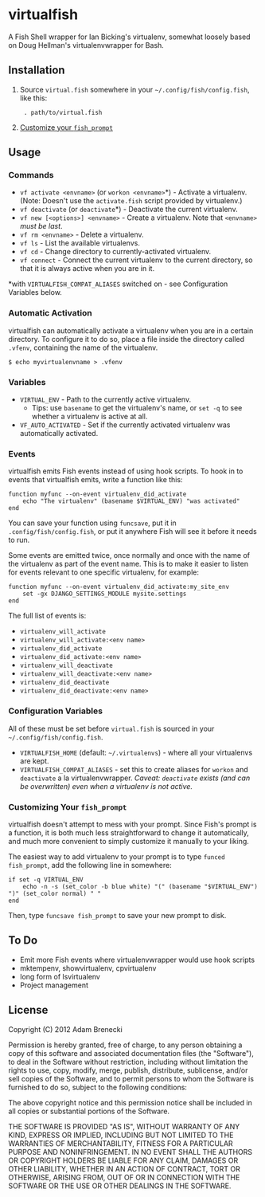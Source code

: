 # virtualfish
A Fish Shell wrapper for Ian Bicking's virtualenv, somewhat loosely based on Doug Hellman's virtualenvwrapper for Bash.

## Installation
1. Source `virtual.fish` somewhere in your `~/.config/fish/config.fish`, like this:

		. path/to/virtual.fish

2. [Customize your `fish_prompt`](#customizing-your-fish_prompt)

## Usage

### Commands
* `vf activate <envname>` (or `workon <envname>`*) - Activate a virtualenv. (Note: Doesn't use the `activate.fish` script provided by virtualenv.)
* `vf deactivate` (or `deactivate`*) - Deactivate the current virtualenv.
* `vf new [<options>] <envname>` - Create a virtualenv. Note that `<envname>` *must be last*.
* `vf rm <envname>` - Delete a virtualenv.
* `vf ls` - List the available virtualenvs.
* `vf cd` - Change directory to currently-activated virtualenv.
* `vf connect` - Connect the current virtualenv to the current directory, so that it is always active when you are in it.

\*with `VIRTUALFISH_COMPAT_ALIASES` switched on - see Configuration Variables below.

### Automatic Activation

virtualfish can automatically activate a virtualenv when you are in a certain directory. To configure it to do so, place a file inside the directory called `.vfenv`, containing the name of the virtualenv.

    $ echo myvirtualenvname > .vfenv

### Variables

* `VIRTUAL_ENV` - Path to the currently active virtualenv.
	* Tips: use `basename` to get the virtualenv's name, or `set -q` to see whether a virtualenv is active at all.
* `VF_AUTO_ACTIVATED` - Set if the currently activated virtualenv was automatically activated.

### Events

virtualfish emits Fish events instead of using hook scripts. To hook in to events that virtualfish emits, write a function like this:

	function myfunc --on-event virtualenv_did_activate
		echo "The virtualenv" (basename $VIRTUAL_ENV) "was activated"
	end

You can save your function using `funcsave`, put it in `.config/fish/config.fish`, or put it anywhere Fish will see it before it needs to run.

Some events are emitted twice, once normally and once with the name of the virtualenv as part of the event name. This is to make it easier to listen for events relevant to one specific virtualenv, for example:

	function myfunc --on-event virtualenv_did_activate:my_site_env
		set -gx DJANGO_SETTINGS_MODULE mysite.settings
	end

The full list of events is:

* `virtualenv_will_activate`
* `virtualenv_will_activate:<env name>`
* `virtualenv_did_activate`
* `virtualenv_did_activate:<env name>`
* `virtualenv_will_deactivate`
* `virtualenv_will_deactivate:<env name>`
* `virtualenv_did_deactivate`
* `virtualenv_did_deactivate:<env name>`

### Configuration Variables
All of these must be set before `virtual.fish` is sourced in your `~/.config/fish/config.fish`.

* `VIRTUALFISH_HOME` (default: `~/.virtualenvs`) - where all your virtualenvs are kept.
* `VIRTUALFISH_COMPAT_ALIASES` - set this to create aliases for `workon` and `deactivate` a la virtualenvwrapper. *Caveat: `deactivate` exists (and can be overwritten) even when a virtualenv is not active.*

### Customizing Your `fish_prompt`
virtualfish doesn't attempt to mess with your prompt. Since Fish's prompt is a function, it is both much less straightforward to change it automatically, and much more convenient to simply customize it manually to your liking.

The easiest way to add virtualenv to your prompt is to type `funced fish_prompt`, add the following line in somewhere:

	if set -q VIRTUAL_ENV
		echo -n -s (set_color -b blue white) "(" (basename "$VIRTUAL_ENV") ")" (set_color normal) " "
	end

Then, type `funcsave fish_prompt` to save your new prompt to disk.

## To Do

* Emit more Fish events where virtualenvwrapper would use hook scripts
* mktempenv, showvirtualenv, cpvirtualenv
* long form of lsvirtualenv
* Project management

## License
Copyright (C) 2012 Adam Brenecki

Permission is hereby granted, free of charge, to any person obtaining a copy of this software and associated documentation files (the "Software"), to deal in the Software without restriction, including without limitation the rights to use, copy, modify, merge, publish, distribute, sublicense, and/or sell copies of the Software, and to permit persons to whom the Software is furnished to do so, subject to the following conditions:

The above copyright notice and this permission notice shall be included in all copies or substantial portions of the Software.

THE SOFTWARE IS PROVIDED "AS IS", WITHOUT WARRANTY OF ANY KIND, EXPRESS OR IMPLIED, INCLUDING BUT NOT LIMITED TO THE WARRANTIES OF MERCHANTABILITY, FITNESS FOR A PARTICULAR PURPOSE AND NONINFRINGEMENT. IN NO EVENT SHALL THE AUTHORS OR COPYRIGHT HOLDERS BE LIABLE FOR ANY CLAIM, DAMAGES OR OTHER LIABILITY, WHETHER IN AN ACTION OF CONTRACT, TORT OR OTHERWISE, ARISING FROM, OUT OF OR IN CONNECTION WITH THE SOFTWARE OR THE USE OR OTHER DEALINGS IN THE SOFTWARE.
